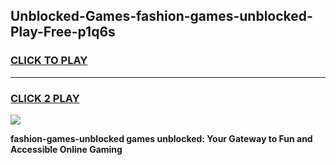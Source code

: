 
## Unblocked-Games-fashion-games-unblocked-Play-Free-p1q6s
<h3>
<a href="https://premium76.site?title=fashion-games-unblocked&ref=23A">CLICK TO PLAY</a></h3>
<hr>

<h3>
<a href="https://premium76.site?title=fashion-games-unblocked&ref=23A">CLICK 2 PLAY</a>
  
</h3>

<a href="https://premium76.site?title=fashion-games-unblocked&ref=23A"><img src="https://clearcache.store/games.png"></a>


**fashion-games-unblocked games unblocked: Your Gateway to Fun and Accessible Online Gaming**
